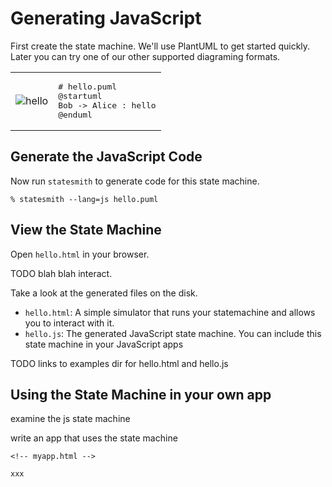 # Generating JavaScript

First create the state machine. We'll use PlantUML to get started quickly. Later you can try one of our other supported diagraming formats.

<table>
<tr>
<td>

  ![hello](https://github.com/user-attachments/assets/49111aec-2d52-4b09-88ee-cbfcf5962847)

</td>
<td>
<pre>
# hello.puml
@startuml
Bob -> Alice : hello
@enduml  
</pre>
</td>
</tr>
</table>

## Generate the JavaScript Code

Now run `statesmith` to generate code for this state machine.

```
% statesmith --lang=js hello.puml
```

## View the State Machine

Open `hello.html` in your browser.

TODO blah blah interact.

Take a look at the generated files on the disk.
* `hello.html`: A simple simulator that runs your statemachine and allows you to interact with it.
* `hello.js`: The generated JavaScript state machine. You can include this state machine in your JavaScript apps

TODO links to examples dir for hello.html and hello.js

## Using the State Machine in your own app

examine the js state machine

write an app that uses the state machine

```
<!-- myapp.html -->

xxx
```




